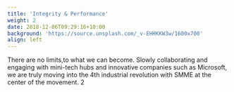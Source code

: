 ```yaml
---
title: 'Integrity & Performance'
weight: 2
date: 2018-12-06T09:29:16+10:00
background: 'https://source.unsplash.com/_v-EHHKKW3w/1600x700'
align: left
---
```


There are no limits,to what we can become. Slowly collaborating and engaging with mini-tech hubs and innovative companies such as Microsoft, we are truly moving into the 4th industrial revolution with SMME at the center of the movement. 2